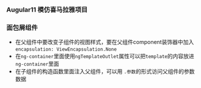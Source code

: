 ### Augular11 模仿喜马拉雅项目

### 面包屑组件
- 在父组件中要改变子组件的视图样式，要在父组件component装饰器中加入`encapsulation: ViewEncapsulation.None`
- 在`ng-container`里面使用`ngTemplateOutlet`属性可以把`template`的内容放进`ng-container`里面
- 在子组件的构造函数里面注入父组件，可以用 `.参数`的形式访问父组件的参数数据
